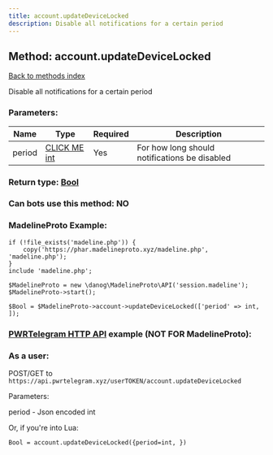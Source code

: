 ```yaml
---
title: account.updateDeviceLocked
description: Disable all notifications for a certain period
---
```

## Method: account.updateDeviceLocked  
[Back to methods index](index.md)


Disable all notifications for a certain period

### Parameters:

| Name     |    Type       | Required | Description |
|----------|---------------|----------|-------------|
|period|[CLICK ME int](../types/int.md) | Yes|For how long should notifications be disabled|


### Return type: [Bool](../types/Bool.md)

### Can bots use this method: **NO**


### MadelineProto Example:


```
if (!file_exists('madeline.php')) {
    copy('https://phar.madelineproto.xyz/madeline.php', 'madeline.php');
}
include 'madeline.php';

$MadelineProto = new \danog\MadelineProto\API('session.madeline');
$MadelineProto->start();

$Bool = $MadelineProto->account->updateDeviceLocked(['period' => int, ]);
```

### [PWRTelegram HTTP API](https://pwrtelegram.xyz) example (NOT FOR MadelineProto):



### As a user:

POST/GET to `https://api.pwrtelegram.xyz/userTOKEN/account.updateDeviceLocked`

Parameters:

period - Json encoded int




Or, if you're into Lua:

```
Bool = account.updateDeviceLocked({period=int, })
```

